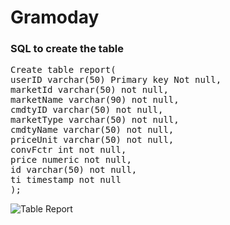 # Gramoday

### SQL to create the table
<pre>
Create table report(
userID varchar(50) Primary key Not null,
marketId varchar(50) not null,
marketName varchar(90) not null,
cmdtyID varchar(50) not null,
marketType varchar(50) not null,
cmdtyName varchar(50) not null,
priceUnit varchar(50) not null,
convFctr int not null,
price numeric not null,
id varchar(50) not null,
ti timestamp not null
);
</pre>

![Table Report](https://user-images.githubusercontent.com/61858752/172762538-34cb0906-4aa7-41a8-b544-4fa697dd3a98.png)
